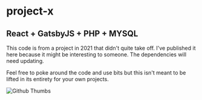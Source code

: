 # project-x
## React + GatsbyJS + PHP + MYSQL

This code is from a project in 2021 that didn't quite take off. I've published it here because it might be interesting to someone. The dependencies will need updating.  

Feel free to poke around the code and use bits but this isn't meant to be lifted in its entirety for your own projects.
 
![Github Thumbs](https://user-images.githubusercontent.com/60509953/197403102-e1cdd73d-6dbc-4dc5-9442-63caf9e16ee5.jpg)
